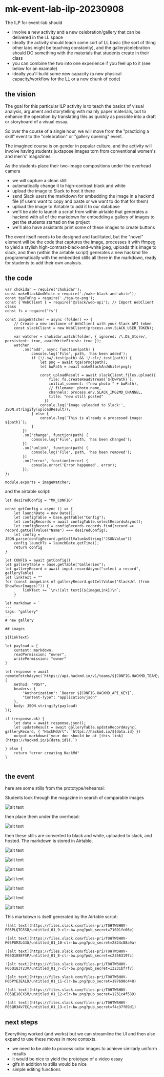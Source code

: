 # mk-event-lab-ilp-20230908

The ILP for event-lab should
- involve a new activity and a new celebration/gallery that can be delivered in the LL space
- ideally the activity should teach some sort of LL basic (the sort of thing other labs might be teaching constantly), and the gallery/celebration should DO something with the materials that students create in their class
- you can combine the two into one experience if you feel up to it (see below for an example)
- ideally you'll build some new capacity (a new physical capacity/workflow for the LL or a new chunk of code)


## the vision

The goal for this particular ILP activity is to teach the basics of visual analysis, argument and storytelling with mainly paper materials, but to enhance the operation by translating this as quickly as possible into a draft or storyboard of a visual essay. 

So over the course of a single hour, we will move from the "practicing a skill" event to the "celebration" or "gallery opening" event.

The imagined course is on gender in popular culture, and the activity will involve having students juxtapose images torn from conventional women's and men's' magazines.

As the students place their two-image compositions under the overhead camera
- we will capture a clean still
- automatically change it to high-contrast black and white
- upload the image to Slack to host it there
- send Slack users the markdown for embedding the image in a hackmd file (if users want to copy and paste or we want to do that for them)
- upload the image to Airtable to add it to our database
- we'll be able to launch a script from within airtable that generates a hackmd with all of the markdown for embedding a gallery of images to get the students started on the project
- we'll also have assistants print some of these images to create buttons

The event itself needs to be designed and facilitated, but the "novel" element will be the code that captures the image, processes it with ffmpeg to yield a stylish high-contrast-black-and-white jpeg, uploads this image to slack, and then (within the airtable script) generates a new hackmd file programmatically with the embedded stills all there in the markdown, ready for students to add their own analysis.

## the code

```
var chokidar = require('chokidar');
const makeBlackAndWhite = require('./make-black-and-white');
const tgaToPng = require('./tga-to-png');
const { WebClient } = require('@slack/web-api'); // Import WebClient class
const fs = require('fs')

const imageWatcher = async (folder) => {
    // Create a new instance of WebClient with your Slack API token
    const slackClient = new WebClient(process.env.SLACK_USER_TOKEN);

    var watcher = chokidar.watch(folder, { ignored: /\.DS_Store/, persistent: true, awaitWriteFinish: true });
    watcher
        .on('add', async function(path) {
            console.log('File', path, 'has been added');
            if (!/-bw/.test(path) && !/-clr/.test(path)) {
                let png = await tgaToPng(path);
                let bwPath = await makeBlackAndWhite(png);
                
                const uploadResult = await slackClient.files.upload({
                    file: fs.createReadStream(`${bwPath}`),
                    initial_comment: ("new photo " + bwPath),
                    // filename: photo.name,
                    channels: process.env.SLACK_IMG2MD_CHANNEL,
                    title: "new still posted"
                  })
                console.log('Image uploaded to Slack:', JSON.stringify(uploadResult));
            } else {
                console.log(`This is already a processed image: ${path}`);
            }
        })
        .on('change', function(path) {
            console.log('File', path, 'has been changed');
        })
        .on('unlink', function(path) {
            console.log('File', path, 'has been removed');
        })
        .on('error', function(error) {
            console.error('Error happened', error);
        });
};

module.exports = imageWatcher;

```

and the airtable script:

```
let desiredConfig = "MK_CONFIG"

const getConfig = async () => {
    let launchDate = new Date();
    let configTable = base.getTable("Config");
    let configRecords = await configTable.selectRecordsAsync();
    let configRecord = configRecords.records.find(record => record.getCellValue("Name") === desiredConfig);
    let config = JSON.parse(configRecord.getCellValueAsString("JSONValue"))
    config.launchTs = launchDate.getTime();
    return config
}

let CONFIG = await getConfig()
let galleryTable = base.getTable("Galleries");
let galleryRecord = await input.recordAsync("select a record", galleryTable)
let linkText = ""
for (const imageLink of galleryRecord.getCellValue("SlackUrl (from ShowYourImages)")) {
        linkText += `\n\![alt text](${imageLink})\n`;
    }

let markdown = `
---
tags: "gallery"
---
# new gallery

## images

${linkText}
`
let payload = {
    content: markdown, 
    readPermission: "owner",
    writePermission: "owner"
}
    
let response = await remoteFetchAsync(`https://api.hackmd.io/v1/teams/${CONFIG.HACKMD_TEAM}/notes`, {
    method: "POST",
    headers: {
        "Authorization": `Bearer ${CONFIG.HACKMD_API_KEY}`,
        "Content-Type": "application/json" 
    },
    body: JSON.stringify(payload) 
});

if (response.ok) {
    let data = await response.json();
    let updateResult = await galleryTable.updateRecordAsync( galleryRecord, { "HackMdUrl": `https://hackmd.io/${data.id}`})
    output.markdown(`your doc should be at [this link](https://hackmd.io/${data.id}).`)

} else {
    return "error creating HackMd"
}
    

```

## the event

here are some stills from the prototype/rehearsal:


Students look through the magazine in search of comparable images

![alt text](https://files.slack.com/files-pri/T0HTW3H0V-F05RXETKX5X/magazine-essay-gif-1_360.gif?pub_secret=8f99b0137a)

then place them under the overhead:

![alt text](https://files.slack.com/files-pri/T0HTW3H0V-F05RXF8AL4R/magazine-essay-gif-2_360.gif?pub_secret=1f70bcfad5)

then these stills are converted to black and white, uploaded to slack, and hosted. The markdown is stored in Airtable.

![alt text](https://files.slack.com/files-pri/T0HTW3H0V-F05PLQTG5SB/untitled_01_9-clr-bw.png?pub_secret=71691fc06e)

![alt text](https://files.slack.com/files-pri/T0HTW3H0V-F05PUMZLG3G/untitled_01_10-clr-bw.png?pub_secret=2824c88a9a)

![alt text](https://files.slack.com/files-pri/T0HTW3H0V-F05Q188EFSP/untitled_01_8-clr-bw.png?pub_secret=c23563197c)

![alt text](https://files.slack.com/files-pri/T0HTW3H0V-F05Q183T23V/untitled_01_7-clr-bw.png?pub_secret=13231bf7f7)

![alt text](https://files.slack.com/files-pri/T0HTW3H0V-F05PYE3EALD/untitled_01_11-clr-bw.png?pub_secret=197690c448)

![alt text](https://files.slack.com/files-pri/T0HTW3H0V-F05QE16CXSM/untitled_01_12-clr-bw.png?pub_secret=1231c4f589)

![alt text](https://files.slack.com/files-pri/T0HTW3H0V-F05QR3AV7EC/untitled_01_13-clr-bw.png?pub_secret=f4c37f89d1)

This markdown is itself generated by the Airtable script:

```
![alt text](https://files.slack.com/files-pri/T0HTW3H0V-F05PLQTG5SB/untitled_01_9-clr-bw.png?pub_secret=71691fc06e)

![alt text](https://files.slack.com/files-pri/T0HTW3H0V-F05PUMZLG3G/untitled_01_10-clr-bw.png?pub_secret=2824c88a9a)

![alt text](https://files.slack.com/files-pri/T0HTW3H0V-F05Q188EFSP/untitled_01_8-clr-bw.png?pub_secret=c23563197c)

![alt text](https://files.slack.com/files-pri/T0HTW3H0V-F05Q183T23V/untitled_01_7-clr-bw.png?pub_secret=13231bf7f7)

![alt text](https://files.slack.com/files-pri/T0HTW3H0V-F05PYE3EALD/untitled_01_11-clr-bw.png?pub_secret=197690c448)

![alt text](https://files.slack.com/files-pri/T0HTW3H0V-F05QE16CXSM/untitled_01_12-clr-bw.png?pub_secret=1231c4f589)

![alt text](https://files.slack.com/files-pri/T0HTW3H0V-F05QR3AV7EC/untitled_01_13-clr-bw.png?pub_secret=f4c37f89d1)
```

## next steps

Everything worked (and works) but we can streamline the UI and then also expand to use these moves in more contexts.

- we need to be able to process color images to achieve similarly uniform results
- it would be nice to yield the prototype of a video essay
- gifs in addition to stills would be nice
- simple editing functions

